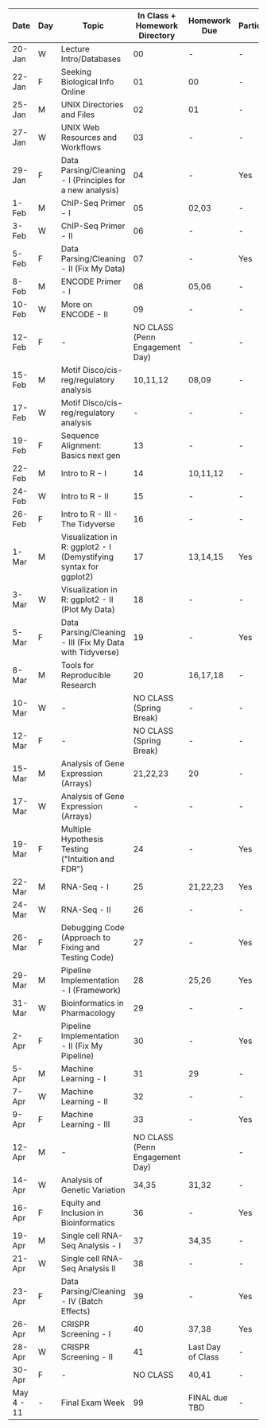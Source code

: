 | Date       | Day | Topic                                                             | In Class + Homework Directory  | Homework Due      | Participation? |
|------------|-----|-------------------------------------------------------------------|--------------------------------|-------------------|----------------|
| 20-Jan     | W   | Lecture Intro/Databases                                           | 00                             | -                 | -              |
| 22-Jan     | F   | Seeking Biological Info Online                                    | 01                             | 00                | -              |
| 25-Jan     | M   | UNIX Directories and Files                                        | 02                             | 01                | -              |
| 27-Jan     | W   | UNIX Web Resources and Workflows                                  | 03                             | -                 | -              |
| 29-Jan     | F   | Data Parsing/Cleaning - I (Principles for a new analysis)         | 04                             | -                 | Yes            |
| 1-Feb      | M   | ChIP-Seq Primer - I                                               | 05                             | 02,03             | -              |
| 3-Feb      | W   | ChIP-Seq Primer - II                                              | 06                             | -                 | -              |
| 5-Feb      | F   | Data Parsing/Cleaning - II (Fix My Data)                          | 07                             | -                 | Yes            |
| 8-Feb      | M   | ENCODE Primer - I                                                 | 08                             | 05,06             | -              |
| 10-Feb     | W   | More on ENCODE - II                                               | 09                             | -                 | -              |
| 12-Feb     | F   | -                                                                 | NO CLASS (Penn Engagement Day) | -                 | -              |
| 15-Feb     | M   | Motif Disco/cis-reg/regulatory analysis                           | 10,11,12                       | 08,09             | -              |
| 17-Feb     | W   | Motif Disco/cis-reg/regulatory analysis                           | -                              | -                 | -              |
| 19-Feb     | F   | Sequence Alignment: Basics next gen                               | 13                             | -                 | -              |
| 22-Feb     | M   | Intro to R - I                                                    | 14                             | 10,11,12          | -              |
| 24-Feb     | W   | Intro to R - II                                                   | 15                             | -                 | -              |
| 26-Feb     | F   | Intro to R - III - The Tidyverse                                  | 16                             | -                 | -              |
| 1-Mar      | M   | Visualization in R: ggplot2 - I (Demystifying syntax for ggplot2) | 17                             | 13,14,15          | Yes            |
| 3-Mar      | W   | Visualization in R: ggplot2 - II (Plot My Data)                   | 18                             | -                 | -              |
| 5-Mar      | F   | Data Parsing/Cleaning - III (Fix My Data with Tidyverse)          | 19                             | -                 | Yes            |
| 8-Mar      | M   | Tools for Reproducible Research                                   | 20                             | 16,17,18          | -              |
| 10-Mar     | W   | -                                                                 | NO CLASS (Spring Break)        | -                 | -              |
| 12-Mar     | F   | -                                                                 | NO CLASS (Spring Break)        | -                 | -              |
| 15-Mar     | M   | Analysis of Gene Expression (Arrays)                              | 21,22,23                       | 20                | -              |
| 17-Mar     | W   | Analysis of Gene Expression (Arrays)                              | -                              | -                 | -              |
| 19-Mar     | F   | Multiple Hypothesis Testing ("Intuition and FDR")                 | 24                             | -                 | Yes            |
| 22-Mar     | M   | RNA-Seq - I                                                       | 25                             | 21,22,23          | Yes            |
| 24-Mar     | W   | RNA-Seq - II                                                      | 26                             | -                 | -              |
| 26-Mar     | F   | Debugging Code (Approach to Fixing and Testing Code)              | 27                             | -                 | Yes            |
| 29-Mar     | M   | Pipeline Implementation - I (Framework)                           | 28                             | 25,26             | Yes            |
| 31-Mar     | W   | Bioinformatics in Pharmacology                                    | 29                             | -                 | -              |
| 2-Apr      | F   | Pipeline Implementation - II (Fix My Pipeline)                    | 30                             | -                 | Yes            |
| 5-Apr      | M   | Machine Learning - I                                              | 31                             | 29                | -              |
| 7-Apr      | W   | Machine Learning - II                                             | 32                             | -                 | -              |
| 9-Apr      | F   | Machine Learning - III                                            | 33                             | -                 | Yes            |
| 12-Apr     | M   | -                                                                 | NO CLASS (Penn Engagement Day) |                   | -              |
| 14-Apr     | W   | Analysis of Genetic Variation                                     | 34,35                          | 31,32             | -              |
| 16-Apr     | F   | Equity and Inclusion in Bioinformatics                            | 36                             | -                 | Yes            |
| 19-Apr     | M   | Single cell RNA-Seq Analysis - I                                  | 37                             | 34,35             | -              |
| 21-Apr     | W   | Single cell RNA-Seq Analysis II                                   | 38                             | -                 | -              |
| 23-Apr     | F   | Data Parsing/Cleaning - IV (Batch Effects)                        | 39                             | -                 | Yes            |
| 26-Apr     | M   | CRISPR Screening - I                                              | 40                             | 37,38             | Yes            |
| 28-Apr     | W   | CRISPR Screening - II                                             | 41                             | Last Day of Class | -              |
| 30-Apr     | F   | -                                                                 | NO CLASS                       | 40,41             | -              |
| May 4 - 11 | -   | Final Exam Week                                                   | 99                             | FINAL due TBD     | -              |
